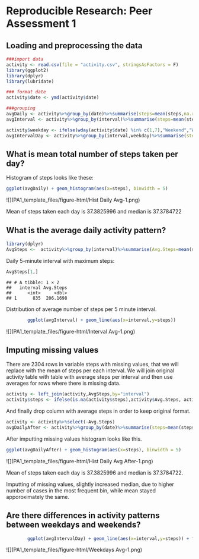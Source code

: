 # Reproducible Research: Peer Assessment 1


## Loading and preprocessing the data


```r
###import data
activity <- read.csv(file = "activity.csv", stringsAsFactors = F)
library(ggplot2)
library(dplyr)
library(lubridate)

### format date
activity$date <- ymd(activity$date)

###grouping
avgDaily <- activity%>%group_by(date)%>%summarise(steps=mean(steps,na.rm = T))
avgInterval <- activity%>%group_by(interval)%>%summarise(steps=mean(steps,na.rm = T))

activity$weekday <- ifelse(wday(activity$date) %in% c(1,7),"Weekend","Weekday")
avgIntervalDay <- activity%>%group_by(interval,weekday)%>%summarise(steps=mean(steps,na.rm = T))
```



## What is mean total number of steps taken per day?

Histogram of steps looks like these:


```r
ggplot(avgDaily) + geom_histogram(aes(x=steps), binwidth = 5)
```

![](PA1_template_files/figure-html/Hist Daily Avg-1.png)<!-- -->

Mean of steps taken each day is 37.3825996 and median is 37.3784722

## What is the average daily activity pattern?



```r
library(dplyr)
AvgSteps <-  activity%>%group_by(interval)%>%summarise(Avg.Steps=mean(steps,na.rm = T))%>%arrange(desc(Avg.Steps))
```
Daily 5-minute interval with maximum steps:

```r
AvgSteps[1,]
```

```
## # A tibble: 1 × 2
##   interval Avg.Steps
##      <int>     <dbl>
## 1      835  206.1698
```

Distribution of average number of steps per 5 minute interval.


```r
        ggplot(avgInterval) + geom_line(aes(x=interval,y=steps))
```

![](PA1_template_files/figure-html/Interval Avg-1.png)<!-- -->


## Imputing missing values

There are 2304 rows in variable steps with missing values, that we will replace with the mean of steps per each interval. We will join original activity table with table with average steps per interval and then use averages for rows where there is missing data.

```r
activity <- left_join(activity,AvgSteps,by="interval")
activity$steps <- ifelse(is.na(activity$steps),activity$Avg.Steps, activity$steps)
```
And finally drop column with average steps in order to keep original format.


```r
activity <- activity%>%select(-Avg.Steps)
avgDailyAfter <- activity%>%group_by(date)%>%summarise(steps=mean(steps,na.rm = T))
```
After imputting missing values histogram looks like this.

```r
ggplot(avgDailyAfter) + geom_histogram(aes(x=steps), binwidth = 5)
```

![](PA1_template_files/figure-html/Hist Daily Avg After-1.png)<!-- -->


Mean of steps taken each day is 37.3825996 and median is 37.3784722.

Imputting of missing values, slightly increased median, due to higher number of cases in the most frequent bin, while mean stayed apporoximately the same.


## Are there differences in activity patterns between weekdays and weekends?



```r
        ggplot(avgIntervalDay) + geom_line(aes(x=interval,y=steps)) + facet_wrap(~weekday)
```

![](PA1_template_files/figure-html/Weekdays Avg-1.png)<!-- -->
